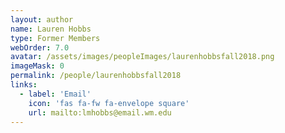 ```yaml
---
layout: author
name: Lauren Hobbs
type: Former Members
webOrder: 7.0
avatar: /assets/images/peopleImages/laurenhobbsfall2018.png
imageMask: 0
permalink: /people/laurenhobbsfall2018
links:
  - label: 'Email'
    icon: 'fas fa-fw fa-envelope square'
    url: mailto:lmhobbs@email.wm.edu
---
```

